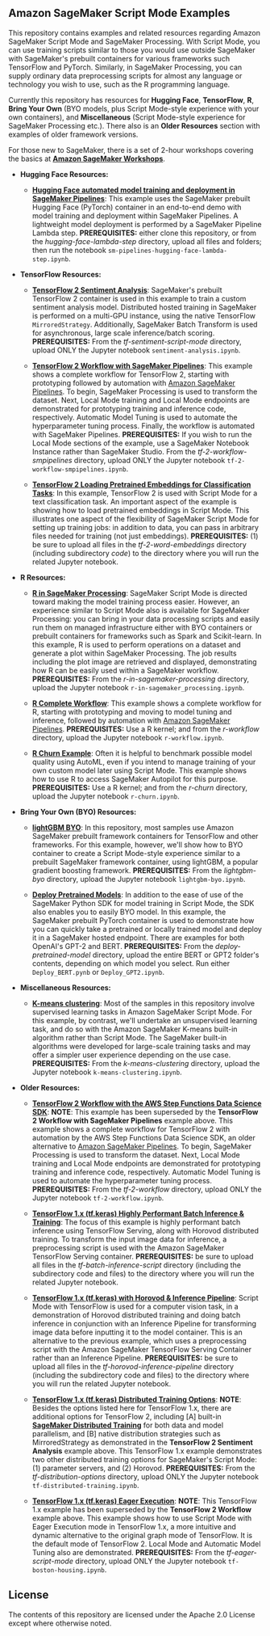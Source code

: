 ## Amazon SageMaker Script Mode Examples

This repository contains examples and related resources regarding Amazon SageMaker Script Mode and SageMaker Processing. With Script Mode, you can use training scripts similar to those you would use outside SageMaker with SageMaker's prebuilt containers for various frameworks such TensorFlow and PyTorch.  Similarly, in SageMaker Processing, you can supply ordinary data preprocessing scripts for almost any language or technology you wish to use, such as the R programming language.  

Currently this repository has resources for **Hugging Face**, **TensorFlow**, **R**, **Bring Your Own** (BYO models, plus Script Mode-style experience with your own containers), and **Miscellaneous** (Script Mode-style experience for SageMaker Processing etc.). There also is an **Older Resources** section with examples of older framework versions.  

For those new to SageMaker, there is a set of 2-hour workshops covering the basics at [**Amazon SageMaker Workshops**](https://github.com/awslabs/amazon-sagemaker-workshop).

- **Hugging Face Resources:**

  - [**Hugging Face automated model training and deployment in SageMaker Pipelines**](hugging-face-lambda-step):  This example uses the SageMaker prebuilt Hugging Face (PyTorch) container in an end-to-end demo with model training and deployment within SageMaker Pipelines.  A lightweight model deployment is performed by a SageMaker Pipeline Lambda step.  **PREREQUISITES:**  either clone this repository, or from the *hugging-face-lambda-step* directory, upload all files and folders; then run the notebook `sm-pipelines-hugging-face-lambda-step.ipynb`.

- **TensorFlow Resources:**  

  - [**TensorFlow 2 Sentiment Analysis**](tf-sentiment-script-mode):  SageMaker's prebuilt TensorFlow 2 container is used in this example to train a custom sentiment analysis model. Distributed hosted training in SageMaker is performed on a multi-GPU instance, using the native TensorFlow `MirroredStrategy`.  Additionally, SageMaker Batch Transform is used for asynchronous, large scale inference/batch scoring. **PREREQUISITES:**  From the *tf-sentiment-script-mode* directory, upload ONLY the Jupyter notebook `sentiment-analysis.ipynb`.  

  - [**TensorFlow 2 Workflow with SageMaker Pipelines**](tf-2-workflow-smpipelines):  This example shows a complete workflow for TensorFlow 2, starting with prototyping followed by automation with [Amazon SageMaker Pipelines](https://aws.amazon.com/sagemaker/pipelines).  To begin, SageMaker Processing is used to transform the dataset.  Next, Local Mode training and Local Mode endpoints are demonstrated for prototyping training and inference code, respectively.  Automatic Model Tuning is used to automate the hyperparameter tuning process.  Finally, the workflow is automated with SageMaker Pipelines.  **PREREQUISITES:** If you wish to run the Local Mode sections of the example, use a SageMaker Notebook Instance rather than SageMaker Studio.  From the *tf-2-workflow-smpipelines* directory, upload ONLY the Jupyter notebook `tf-2-workflow-smpipelines.ipynb`.  
  
  - [**TensorFlow 2 Loading Pretrained Embeddings for Classification Tasks**](tf-2-word-embeddings): In this example, TensorFlow 2 is used with Script Mode for a text classification task. An important aspect of the example is showing how to load pretrained embeddings in Script Mode. This illustrates one aspect of the flexibility of SageMaker Script Mode for setting up training jobs: in addition to data, you can pass in arbitrary files needed for training (not just embeddings).  **PREREQUISITES:**  (1) be sure to upload all files in the *tf-2-word-embeddings* directory (including subdirectory *code*) to the directory where you will run the related Jupyter notebook.
  
- **R Resources:** 

   - [**R in SageMaker Processing**](r-in-sagemaker-processing): SageMaker Script Mode is directed toward making the model training process easier.  However, an experience similar to Script Mode also is available for SageMaker Processing:  you can bring in your data processing scripts and easily run them on managed infrastructure either with BYO containers or prebuilt containers for frameworks such as Spark and Scikit-learn.  In this example, R is used to perform operations on a dataset and generate a plot within SageMaker Processing.  The job results including the plot image are retrieved and displayed, demonstrating how R can be easily used within a SageMaker workflow. **PREREQUISITES:**  From the *r-in-sagemaker-processing* directory, upload the Jupyter notebook `r-in-sagemaker_processing.ipynb`.
   
   - [**R Complete Workflow**](r-workflow):  This example shows a complete workflow for R, starting with prototyping and moving to model tuning and inference, followed by automation with [Amazon SageMaker Pipelines](https://aws.amazon.com/sagemaker/pipelines).  **PREREQUISITES:**  Use a R kernel; and from the *r-workflow* directory, upload the Jupyter notebook `r-workflow.ipynb`.
   
   - [**R Churn Example**](r-churn):  Often it is helpful to benchmark possible model quality using AutoML, even if you intend to manage training of your own custom model later using Script Mode.  This example shows how to use R to access SageMaker Autopilot for this purpose. **PREREQUISITES:**  Use a R kernel; and from the *r-churn* directory, upload the Jupyter notebook `r-churn.ipynb`.
  
- **Bring Your Own (BYO) Resources:**  

  - [**lightGBM BYO**](lightgbm-byo): In this repository, most samples use Amazon SageMaker prebuilt framework containers for TensorFlow and other frameworks.  For this example, however, we'll show how to BYO container to create a Script Mode-style experience similar to a prebuilt SageMaker framework container, using lightGBM, a popular gradient boosting framework.  **PREREQUISITES:**  From the *lightgbm-byo* directory, upload the Jupyter notebook `lightgbm-byo.ipynb`.

  - [**Deploy Pretrained Models**](deploy-pretrained-model):  In addition to the ease of use of the SageMaker Python SDK for model training in Script Mode, the SDK also enables you to easily BYO model.  In this example, the SageMaker prebuilt PyTorch container is used to demonstrate how you can quickly take a pretrained or locally trained model and deploy it in a SageMaker hosted endpoint. There are examples for both OpenAI's GPT-2 and BERT. **PREREQUISITES:**  From the *deploy-pretrained-model* directory, upload the entire BERT or GPT2 folder's contents, depending on which model you select. Run either `Deploy_BERT.pynb` or `Deploy_GPT2.ipynb`.  


- **Miscellaneous Resources:**  

  - [**K-means clustering**](k-means-clustering): Most of the samples in this repository involve supervised learning tasks in Amazon SageMaker Script Mode.  For this example, by contrast, we'll undertake an unsupervised learning task, and do so with the Amazon SageMaker K-means built-in algorithm rather than Script Mode.  The SageMaker built-in algorithms were developed for large-scale training tasks and may offer a simpler user experience depending on the use case.  **PREREQUISITES:**  From the *k-means-clustering* directory, upload the Jupyter notebook `k-means-clustering.ipynb`.


- **Older Resources:**  

  - [**TensorFlow 2 Workflow with the AWS Step Functions Data Science SDK**](tf-2-workflow):  **NOTE**:  This example has been superseded by the **TensorFlow 2 Workflow with SageMaker Pipelines** example above. This example shows a complete workflow for TensorFlow 2 with automation by the AWS Step Functions Data Science SDK, an older alternative to [Amazon SageMaker Pipelines](https://aws.amazon.com/sagemaker/pipelines).  To begin, SageMaker Processing is used to transform the dataset.  Next, Local Mode training and Local Mode endpoints are demonstrated for prototyping training and inference code, respectively.  Automatic Model Tuning is used to automate the hyperparameter tuning process.  **PREREQUISITES:**  From the *tf-2-workflow* directory, upload ONLY the Jupyter notebook `tf-2-workflow.ipynb`.  
  
  - [**TensorFlow 1.x (tf.keras) Highly Performant Batch Inference & Training**](tf-batch-inference-script):  The focus of this example is highly performant batch inference using TensorFlow Serving, along with Horovod distributed training. To transform the input image data for inference, a preprocessing script is used with the Amazon SageMaker TensorFlow Serving container.  **PREREQUISITES:**  be sure to upload all files in the *tf-batch-inference-script* directory (including the subdirectory code and files) to the directory where you will run the related Jupyter notebook.  

  - [**TensorFlow 1.x (tf.keras) with Horovod & Inference Pipeline**](tf-horovod-inference-pipeline):  Script Mode with TensorFlow is used for a computer vision task, in a demonstration of Horovod distributed training and doing batch inference in conjunction with an Inference Pipeline for transforming image data before inputting it to the model container. This is an alternative to the previous example, which uses a preprocessing script with the Amazon SageMaker TensorFlow Serving Container rather than an Inference Pipeline. **PREREQUISITES:**  be sure to upload all files in the *tf-horovod-inference-pipeline* directory (including the subdirectory code and files) to the directory where you will run the related Jupyter notebook.  

  
  - [**TensorFlow 1.x (tf.keras) Distributed Training Options**](tf-distribution-options): **NOTE**:  Besides the options listed here for TensorFlow 1.x, there are additional options for TensorFlow 2, including [A] built-in [**SageMaker Distributed Training**](https://aws.amazon.com/sagemaker/distributed-training/) for both data and model parallelism, and [B] native distribution strategies such as MirroredStrategy as demonstrated in the **TensorFlow 2 Sentiment Analysis** example above. This TensorFlow 1.x example demonstrates two other distributed training options for SageMaker's Script Mode:  (1) parameter servers, and (2) Horovod. **PREREQUISITES:**  From the *tf-distribution-options* directory, upload ONLY the Jupyter notebook `tf-distributed-training.ipynb`.

  - [**TensorFlow 1.x (tf.keras) Eager Execution**](tf-eager-script-mode):  **NOTE**:  This TensorFlow 1.x example has been superseded by the **TensorFlow 2 Workflow** example above.  This example shows how to use Script Mode with Eager Execution mode in TensorFlow 1.x, a more intuitive and dynamic alternative to the original graph mode of TensorFlow.  It is the default mode of TensorFlow 2.  Local Mode and Automatic Model Tuning also are demonstrated. **PREREQUISITES:**  From the *tf-eager-script-mode* directory, upload ONLY the Jupyter notebook `tf-boston-housing.ipynb`.  


  
## License

The contents of this repository are licensed under the Apache 2.0 License except where otherwise noted.
